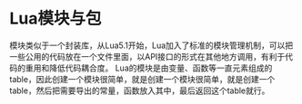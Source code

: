 # Lua模块与包
模块类似于一个封装库，从Lua5.1开始，Lua加入了标准的模块管理机制，可以把一些公用的代码放在一个文件里面，以API接口的形式在其他地方调用，有利于代码的重用和降低代码耦合度。
Lua的模块是由变量、函数等一直元素组成的table，因此创建一个模块很简单，就是创建一个模块很简单，就是创建一个table，然后把需要导出的常量，函数放入其中，最后返回这个table就行。